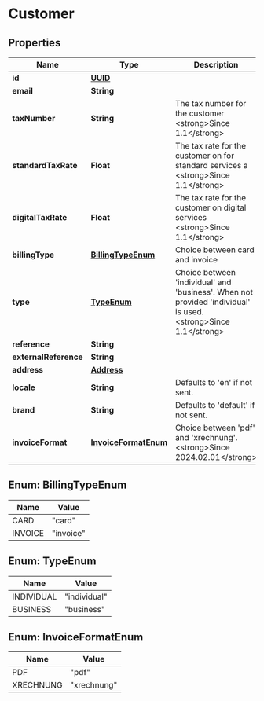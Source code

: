 # Customer

## Properties
Name | Type | Description | Notes
------------ | ------------- | ------------- | -------------
**id** | [**UUID**](UUID.md) |  |  [optional]
**email** | **String** |  | 
**taxNumber** | **String** | The tax number for the customer &lt;strong&gt;Since 1.1&lt;/strong&gt; |  [optional]
**standardTaxRate** | **Float** | The tax rate for the customer on for standard services a &lt;strong&gt;Since 1.1&lt;/strong&gt; |  [optional]
**digitalTaxRate** | **Float** | The tax rate for the customer on digital services &lt;strong&gt;Since 1.1&lt;/strong&gt; |  [optional]
**billingType** | [**BillingTypeEnum**](#BillingTypeEnum) | Choice between card and invoice |  [optional]
**type** | [**TypeEnum**](#TypeEnum) | Choice between &#x27;individual&#x27; and &#x27;business&#x27;. When not provided &#x27;individual&#x27; is used. &lt;strong&gt;Since 1.1&lt;/strong&gt; |  [optional]
**reference** | **String** |  |  [optional]
**externalReference** | **String** |  |  [optional]
**address** | [**Address**](Address.md) |  |  [optional]
**locale** | **String** | Defaults to &#x27;en&#x27; if not sent. |  [optional]
**brand** | **String** | Defaults to &#x27;default&#x27; if not sent. |  [optional]
**invoiceFormat** | [**InvoiceFormatEnum**](#InvoiceFormatEnum) | Choice between &#x27;pdf&#x27; and &#x27;xrechnung&#x27;. &lt;strong&gt;Since 2024.02.01&lt;/strong&gt; |  [optional]

<a name="BillingTypeEnum"></a>
## Enum: BillingTypeEnum
Name | Value
---- | -----
CARD | &quot;card&quot;
INVOICE | &quot;invoice&quot;

<a name="TypeEnum"></a>
## Enum: TypeEnum
Name | Value
---- | -----
INDIVIDUAL | &quot;individual&quot;
BUSINESS | &quot;business&quot;

<a name="InvoiceFormatEnum"></a>
## Enum: InvoiceFormatEnum
Name | Value
---- | -----
PDF | &quot;pdf&quot;
XRECHNUNG | &quot;xrechnung&quot;
